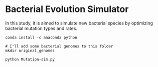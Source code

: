 # Bacterial Evolution Simulator
In this study, it is aimed to simulate new bacterial species by optimizing bacterial mutation types and rates.

```
conda install -c anaconda python

# I'll add some bacterial genomes to this folder
mkdir original_genomes

python Mutation-sim.py

```
